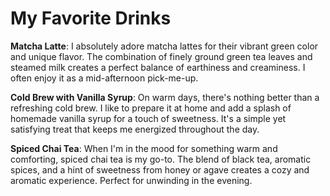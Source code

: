 # My Favorite Drinks

**Matcha Latte**: I absolutely adore matcha lattes for their vibrant green color and unique flavor. The combination of finely ground green tea leaves and steamed milk creates a perfect balance of earthiness and creaminess. I often enjoy it as a mid-afternoon pick-me-up.

**Cold Brew with Vanilla Syrup**: On warm days, there's nothing better than a refreshing cold brew. I like to prepare it at home and add a splash of homemade vanilla syrup for a touch of sweetness. It's a simple yet satisfying treat that keeps me energized throughout the day.

**Spiced Chai Tea**: When I'm in the mood for something warm and comforting, spiced chai tea is my go-to. The blend of black tea, aromatic spices, and a hint of sweetness from honey or agave creates a cozy and aromatic experience. Perfect for unwinding in the evening.
